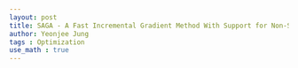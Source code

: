 ```yaml
---
layout: post
title: SAGA - A Fast Incremental Gradient Method With Support for Non-Strongly Convex Composite Objectives
author: Yeonjee Jung
tags : Optimization
use_math : true
---
```

